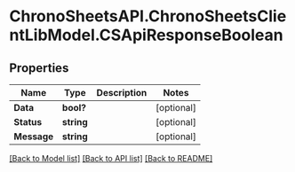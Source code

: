# ChronoSheetsAPI.ChronoSheetsClientLibModel.CSApiResponseBoolean
## Properties

Name | Type | Description | Notes
------------ | ------------- | ------------- | -------------
**Data** | **bool?** |  | [optional] 
**Status** | **string** |  | [optional] 
**Message** | **string** |  | [optional] 

[[Back to Model list]](../README.md#documentation-for-models) [[Back to API list]](../README.md#documentation-for-api-endpoints) [[Back to README]](../README.md)

